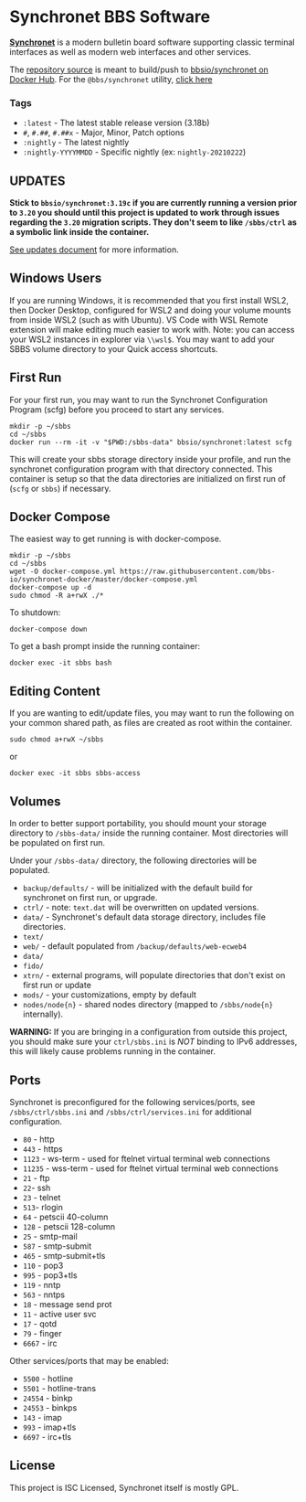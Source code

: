 # Synchronet BBS Software

**[Synchronet](http://wiki.synchro.net/)** is a modern bulletin board software
supporting classic terminal interfaces as well as modern web interfaces and
other services.

The [repository source](https://github.com/bbs-io/synchronet-docker/) is meant
to build/push to
[bbsio/synchronet on Docker Hub](https://hub.docker.com/repository/docker/bbsio/synchronet).
For the `@bbs/synchronet` utility,
[click here](https://github.com/bbs-io/synchronet-docker-util)

### Tags

- `:latest` - The latest stable release version (3.18b)
- `#`, `#.##`, `#.##x` - Major, Minor, Patch options
- `:nightly` - The latest nightly
- `:nightly-YYYYMMDD` - Specific nightly (ex: `nightly-20210222`)

## UPDATES

**Stick to `bbsio/synchronet:3.19c` if you are currently running a version prior
to `3.20` you should until this project is updated to work through issues
regarding the `3.20` migration scripts. They don't seem to like `/sbbs/ctrl` as
a symbolic link inside the container.**

[See updates document](./_docs/updates.md) for more information.

## Windows Users

If you are running Windows, it is recommended that you first install WSL2, then
Docker Desktop, configured for WSL2 and doing your volume mounts from inside
WSL2 (such as with Ubuntu). VS Code with WSL Remote extension will make editing
much easier to work with. Note: you can access your WSL2 instances in explorer
via `\\wsl$`. You may want to add your SBBS volume directory to your Quick
access shortcuts.

## First Run

For your first run, you may want to run the Synchronet Configuration Program
(scfg) before you proceed to start any services.

    mkdir -p ~/sbbs
    cd ~/sbbs
    docker run --rm -it -v "$PWD:/sbbs-data" bbsio/synchronet:latest scfg

This will create your sbbs storage directory inside your profile, and run the
synchronet configuration program with that directory connected. This container
is setup so that the data directories are initialized on first run of (`scfg` or
`sbbs`) if necessary.

## Docker Compose

The easiest way to get running is with docker-compose.

    mkdir -p ~/sbbs
    cd ~/sbbs
    wget -O docker-compose.yml https://raw.githubusercontent.com/bbs-io/synchronet-docker/master/docker-compose.yml
    docker-compose up -d
    sudo chmod -R a+rwX ./*

To shutdown:

    docker-compose down

To get a bash prompt inside the running container:

    docker exec -it sbbs bash

## Editing Content

If you are wanting to edit/update files, you may want to run the following on
your common shared path, as files are created as root within the container.

```
sudo chmod a+rwX ~/sbbs
```

or

```
docker exec -it sbbs sbbs-access
```

## Volumes

In order to better support portability, you should mount your storage directory
to `/sbbs-data/` inside the running container. Most directories will be
populated on first run.

Under your `/sbbs-data/` directory, the following directories will be populated.

- `backup/defaults/` - will be initialized with the default build for synchronet
  on first run, or upgrade.
- `ctrl/` - note: `text.dat` will be overwritten on updated versions.
- `data/` - Synchronet's default data storage directory, includes file
  directories.
- `text/`
- `web/` - default populated from `/backup/defaults/web-ecweb4`
- `data/`
- `fido/`
- `xtrn/` - external programs, will populate directories that don't exist on
  first run or update
- `mods/` - your customizations, empty by default
- `nodes/node{n}` - shared nodes directory (mapped to `/sbbs/node{n}`
  internally).

**WARNING:** If you are bringing in a configuration from outside this project,
you should make sure your `ctrl/sbbs.ini` is _NOT_ binding to IPv6 addresses,
this will likely cause problems running in the container.

## Ports

Synchronet is preconfigured for the following services/ports, see
`/sbbs/ctrl/sbbs.ini` and `/sbbs/ctrl/services.ini` for additional
configuration.

- `80` - http
- `443` - https
- `1123` - ws-term - used for ftelnet virtual terminal web connections
- `11235` - wss-term - used for ftelnet virtual terminal web connections
- `21` - ftp
- `22`- ssh
- `23` - telnet
- `513`- rlogin
- `64` - petscii 40-column
- `128` - petscii 128-column
- `25` - smtp-mail
- `587` - smtp-submit
- `465` - smtp-submit+tls
- `110` - pop3
- `995` - pop3+tls
- `119` - nntp
- `563` - nntps
- `18` - message send prot
- `11` - active user svc
- `17` - qotd
- `79` - finger
- `6667` - irc

Other services/ports that may be enabled:

- `5500` - hotline
- `5501` - hotline-trans
- `24554` - binkp
- `24553` - binkps
- `143` - imap
- `993` - imap+tls
- `6697` - irc+tls

## License

This project is ISC Licensed, Synchronet itself is mostly GPL.

<!--
Update: 2025-07-30 - restart automated builds

docker buildx build --progress plain \
  --build-arg "GH_TOKEN=$GH_TOKEN" \
  -t bbsio/synchronet:nightly-20220903 \
  -t bbsio/synchronet:nightly-20220905 \
  -t bbsio/synchronet:nightly-20220907 \
  -t bbsio/synchronet:nightly \
  -t bbsio/synchronet:3.19 \
  -t bbsio/synchronet:3 \
  -t bbsio/synchronet:latest \
  --push \
  --platform linux/amd64 \
  ./docker
-->
